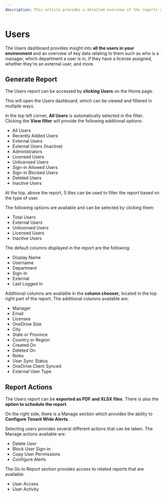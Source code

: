 ```yaml
---
description: This article provides a detailed overview of the reports available for Sites, Microsoft Teams & Groups, and Users. 
---
```


# Users 

The Users dashboard provides insight into **all the users in your environment** and an overview of key data relating to them such as who is a manager, which department a user is in, if they have a license assigned, whether they're an external user, and more.

## Generate Report

The Users report can be accessed by **clicking Users** on the Home page. 

This will open the Users dashboard, which can be viewed and filtered in multiple ways. 

In the top left corner, **All Users** is automatically selected in the filter. Clicking the **View filter** will provide the following additional options: 

  * All Users
  * Recently Added Users
  * External Users
  * External Users (Inactive)
  * Administrators 
  * Licensed Users
  * Unlicensed Users
  * Sign-in Allowed Users
  * Sign-in Blocked Users
  * Deleted Users
  * Inactive Users

At the top, above the report, 5 tiles can be used to filter the report based on the type of user.

The following options are available and can be selected by clicking them:
  * Total Users
  * External Users
  * Unlicensed Users
  * Licensed Users
  * Inactive Users


The default columns displayed in the report are the following:
  * Display Name
  * Username
  * Department
  * Sign-in
  * External
  * Last Logged In

Additional columns are available in the **column chooser**, located in the top right part of the report. The additional columns available are:
 * Manager
 * Email
 * Licenses
 * OneDrive Size
 * City
 * State or Province
 * Country or Region
 * Created On
 * Deleted On
 * Roles
 * User Sync Status
 * OneDrive Client Synced
 * External User Type

## Report Actions

The Users report can be **exported as PDF and XLSX files**. There is also the **option to schedule the report**.

On the right side, there is a Manage section which provides the ability to **Configure Tenant Wide Alerts**.

Selecting users provides several different actions that can be taken. The Manage actions available are: 
  * Delete User
  * Block User Sign-in
  * Copy User Permissions
  * Configure Alerts

  The Go to Report section provides access to related reports that are available:
  * User Access
  * User Activity 
